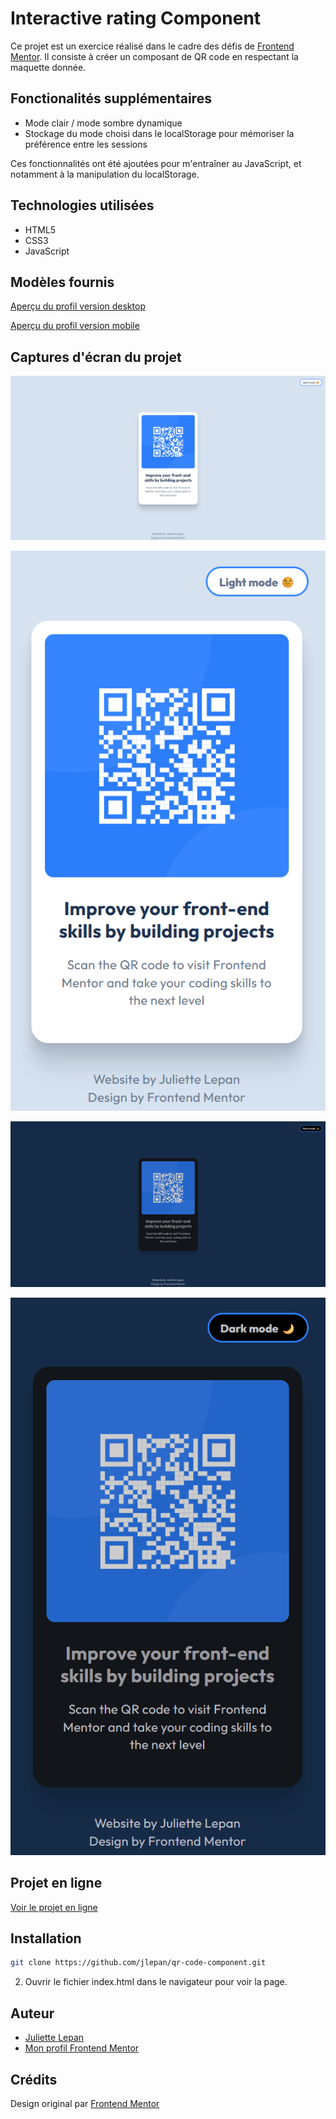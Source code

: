 # **Interactive rating Component**

Ce projet est un exercice réalisé dans le cadre des défis de [Frontend Mentor](https://www.frontendmentor.io/). 
 Il consiste à créer un composant de QR code en respectant la maquette donnée.

## Fonctionalités supplémentaires

- Mode clair / mode sombre dynamique
- Stockage du mode choisi dans le localStorage pour mémoriser la préférence entre les sessions

Ces fonctionnalités ont été ajoutées pour m'entraîner au JavaScript, et notamment à la manipulation du localStorage.

## Technologies utilisées

- HTML5
- CSS3
- JavaScript

## Modèles fournis

[Aperçu du profil version desktop](https://github.com/jlepan/qr-code-component/blob/main/design/desktop-design.jpg)

[Aperçu du profil version mobile](https://github.com/jlepan/qr-code-component/blob/main/design/mobile-design.jpg)

## Captures d'écran du projet

![Aperçu de ma version desktop en mode clair](https://github.com/jlepan/qr-code-component/blob/main/apercu-projet/apercu-light-mode-desktop.png)

![Aperçu de ma version mobile en mode clair](https://github.com/jlepan/qr-code-component/blob/main/apercu-projet/apercu-light-mode-mobile.png)

![Aperçu de ma version desktop en mode sombre](https://github.com/jlepan/qr-code-component/blob/main/apercu-projet/apercu-dark-mode-desktop.png)


![Aperçu de ma version mobile en mode sombre](https://github.com/jlepan/qr-code-component/blob/main/apercu-projet/apercu-dark-mode-mobile.png)

## Projet en ligne

[Voir le projet en ligne](https://jlepan.github.io/qr-code-component/)

## Installation
   ```bash
   git clone https://github.com/jlepan/qr-code-component.git
   ```
2. Ouvrir le fichier index.html dans le navigateur pour voir la page.

## Auteur
- [Juliette Lepan](https://github.com/jlepan)  
- [Mon profil Frontend Mentor](https://www.frontendmentor.io/profile/jlepan)

## Crédits
Design original par [Frontend Mentor](https://www.frontendmentor.io/)
